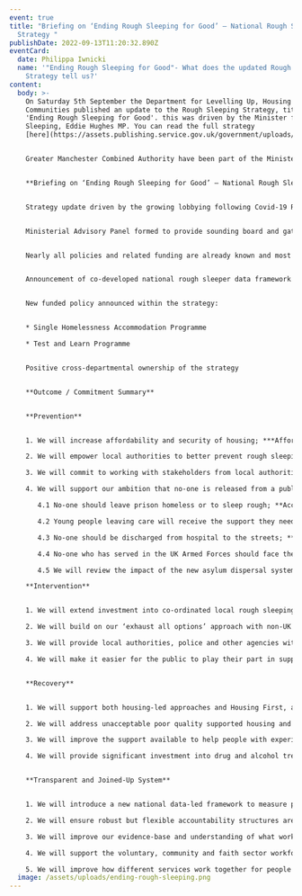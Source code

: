 ```yaml
---
event: true
title: "Briefing on ‘Ending Rough Sleeping for Good’ – National Rough Sleeper
  Strategy "
publishDate: 2022-09-13T11:20:32.890Z
eventCard:
  date: Philippa Iwnicki
  name: '"Ending Rough Sleeping for Good"- What does the updated Rough Sleeper
    Strategy tell us?'
content:
  body: >-
    On Saturday 5th September the Department for Levelling Up, Housing &
    Communities published an update to the Rough Sleeping Strategy, titled
    'Ending Rough Sleeping for Good'. this was driven by the Minister for Rough
    Sleeping, Eddie Hughes MP. You can read the full strategy
    [here](https://assets.publishing.service.gov.uk/government/uploads/system/uploads/attachment_data/file/1102408/20220903_Ending_rough_sleeping_for_good.pdf)


    Greater Manchester Combined Authority have been part of the Minister's Advisory Panel working on this for the last 18 months, and have put together this briefing to help us understand the changes and opportunities it presents.


    **Briefing on ‘Ending Rough Sleeping for Good’ – National Rough Sleeper Strategy**


    Strategy update driven by the growing lobbying following Covid-19 Response, in particular the Kerslake Commission, and the opportunity from 3 year Spending Review settlement


    Ministerial Advisory Panel formed to provide sounding board and gather recommendations 


    Nearly all policies and related funding are already known and most already allocated (with some under embargo up until this point – RSI, Housing First, RSAP)


    Announcement of co-developed national rough sleeper data framework with Centre for Homelessness Impact


    New funded policy announced within the strategy:


    * Single Homelessness Accommodation Programme 

    * Test and Learn Programme


    Positive cross-departmental ownership of the strategy


    **Outcome / Commitment Summary**


    **Prevention**


    1. We will increase affordability and security of housing; ***Affordable Housing Programme (£1.5bn)*** and Private Rented Sector reform

    2. We will empower local authorities to better prevent rough sleeping – including fully embedding the landmark Homelessness Reduction Act 2017; **Homelessness Prevention Grant (£316m 2022/23)**

    3. We will commit to working with stakeholders from local authorities and the service delivery sector to establish an operational risk assessment tool to assist with prevention of rough sleeping

    4. We will support our ambition that no-one is released from a public institution to the streets through the following commitments:

       4.1 No-one should leave prison homeless or to sleep rough; **Accommodation for Ex-Offenders**, Approved Premises expansion, Housing Specialists, Resettlement Passports

       4.2 Young people leaving care will receive the support they need to secure and maintain suitable accommodation; **targeted care leaver funding (£3.2m 2022/23)**

       4.3 No-one should be discharged from hospital to the streets; **Out of Hospital Care Programme**

       4.4 No-one who has served in the UK Armed Forces should face the need to sleep rough

       4.5 We will review the impact of the new asylum dispersal system on homelessness and rough sleeping

    **Intervention**


    1. We will extend investment into co-ordinated local rough sleeping services and ensure tailored support to meet individual needs, including through the **£500m Rough Sleeping Initiative 2022-25** and the **£10m Night Shelter Transformation Fund** to increase provision of quality single-room provision within the night shelter sector

    2. We will build on our ‘exhaust all options’ approach with non-UK nationals sleeping rough to make sure those who have restricted eligibility for public funds have a clear pathway off the streets; reform Rough Sleeping Support Service out of HO Immigration Enforcement

    3. We will provide local authorities, police and other agencies with the tools they need to work effectively together to address rough sleeping, protect the public and make communities feel safe for all; Vagrancy Act reform

    4. We will make it easier for the public to play their part in supporting people sleeping rough; Street Link service


    **Recovery**


    1. We will support both housing-led approaches and Housing First, and make sure specialist homes are in place for those experiencing rough sleeping; **Rough Sleeper Accommodation Programme (£433m), Big Society Capital social investment pilots (£15m)**, Homeless Link Fidelity Framework

    2. We will address unacceptable poor quality supported housing and increase supply, including through a new **£200m Single Homelessness Accommodation Programme** and **£20m Supported Housing Improvement Programme**

    3. We will improve the support available to help people with experience of rough sleeping into employment, refreshing the jobcentre offer through best practice and networks of homelessness leads and setting up a covenant with employers to support job opportunities

    4. We will provide significant investment into drug and alcohol treatment to support people experiencing rough sleeping and improve mental health provision; **£186.5m to expand Rough Sleeping Drug and Alcohol Treatment Grant**, **£53m in Drug Strategy to access accommodation to improvement treatment** and recovery outcomes


    **Transparent and Joined-Up System**


    1. We will introduce a new national data-led framework to measure progress towards ending rough sleeping

    2. We will ensure robust but flexible accountability structures are in place

    3. We will improve our evidence-base and understanding of what works to end rough sleeping; **£2.2m systems wide research programme**, **£12m Test and Learn Programme**

    4. We will support the voluntary, community and faith sector workforce to play their part alongside other delivery partners; **£7.3m VCFSE Grant Programme**

    5. We will improve how different services work together for people sleeping rough, particularly people facing multiple disadvantage, including supporting partners within the new Integrated Care Systems to develop joined-up local strategies that bring together housing, homelessness and healthcare; **£64m Changing Futures pilots**, NHS Duty to Cooperate
  image: /assets/uploads/ending-rough-sleeping.png
---
```

